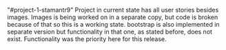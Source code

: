 "#project-1-stamantr9" 
Project in current state has all user stories besides images. Images is being worked on in a separate copy, but code is broken because of that so this is a working state.
bootstrap is also implemented in separate version but functionality in that one, as stated before, does not exist. Functionality was the priority here for this release.